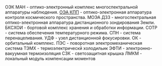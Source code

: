 ОЭК МАН - оптико-электронный комплекс многоспектральной аппаратуры наблюдения.
[ОЭА КПП](obsidian://open?vault=KnowlageBase&file=%D0%9A%D0%BE%D0%BC%D0%B5%D1%82%D0%B0%2F%D0%A0%D0%9E%D0%A1%2F%D0%9E%D0%AD%D0%90%20%D0%9A%D0%9A%D0%9F) - оптико-электронная аппаратура контроля космического пространства.
МОЭА ДЗЗ - многоспектральная оптико-электронная аппаратура дистанционного зондирования Земли.
БКСХОИ - бортовой комплекс хранения и обработки информации.
СОТР - система обеспечения температурного режима.
СПН - система перенацеливания.
УДФ - узел дистанционной фокусировки.
ОК - орбитальный комплекс.
ПЭС - поворотная электромеханическая система
ТЭМХ - термоэлектрическй холодильик
ЭФТИ - электронно-вакуумная термоизоляция
СЗК - светозащитная крышка
ЛМКМ - локальный модуль компенсации моментов
